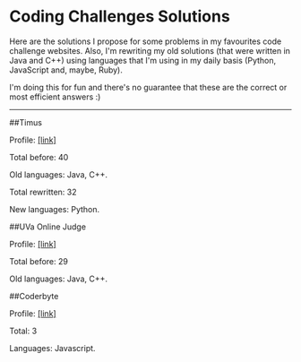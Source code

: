 Coding Challenges Solutions
===============

Here are the solutions I propose for some problems in my favourites code challenge websites. Also, I'm rewriting my old solutions (that were written in Java and C++) using languages that I'm using in my daily basis (Python, JavaScript and, maybe, Ruby).


I'm doing this for fun and there's no guarantee that these are the correct or most efficient answers :)

---

##Timus

Profile: [[link]](http://acm.timus.ru/author.aspx?id=66019)

Total before: 40

Old languages: Java, C++.

Total rewritten: 32

New languages: Python.

##UVa Online Judge

Profile: [[link]](http://uhunt.felix-halim.net/id/25806)

Total before: 29

Old languages: Java, C++.


##Coderbyte

Profile: [[link]](http://coderbyte.com/CodingArea/Profile/?user=milena#.U6cxEo2MVy8)

Total: 3

Languages: Javascript.